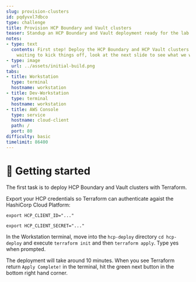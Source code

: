 ```yaml
---
slug: provision-clusters
id: pqdyvxl7dbco
type: challenge
title: Provision HCP Boundary and Vault clusters
teaser: Standup an HCP Boundary and Vault deployment ready for the lab
notes:
- type: text
  contents: First step! Deploy the HCP Boundary and HCP Vault clusters. Whilst we're
    waiting to kick things off, look at the next slide to see what we will be building
- type: image
  url: ../assets/initial-build.png
tabs:
- title: Workstation
  type: terminal
  hostname: workstation
- title: Dev-Workstation
  type: terminal
  hostname: workstation
- title: AWS Console
  type: service
  hostname: cloud-client
  path: /
  port: 80
difficulty: basic
timelimit: 86400
---
```


👋 Getting started
===============

The first task is to deploy HCP Boundary and Vault clusters with Terraform.

Export your HCP credentials so Terraform can authenticate agaist the HashiCorp Cloud Platform:

```
export HCP_CLIENT_ID="..."
```

```
export HCP_CLIENT_SECRET="..."
```

In the Workstation terminal, move into the `hcp-deploy` directory `cd hcp-deploy` and execute
`terraform init` and then `terraform apply`. Type yes when prompted.

The deployment will take around 10 minutes. When you see Terraform return `Apply Complete!` in the terminal, hit the green next button in the bottom right hand corner.


